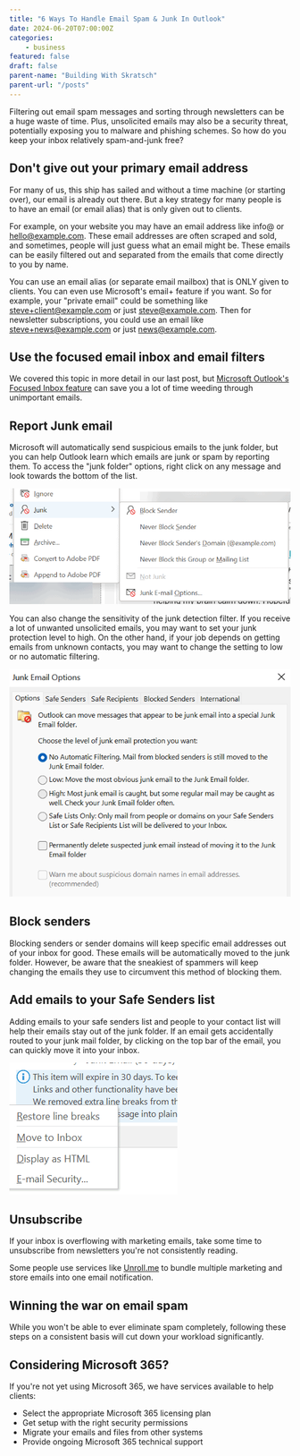 ```yaml
---
title: "6 Ways To Handle Email Spam & Junk In Outlook"
date: 2024-06-20T07:00:00Z
categories:
    - business
featured: false
draft: false
parent-name: "Building With Skratsch"
parent-url: "/posts"
---
```


Filtering out email spam messages and sorting through newsletters can be a huge waste of time. Plus, unsolicited emails may also be a security threat, potentially exposing you to malware and phishing schemes. So how do you keep your inbox relatively spam-and-junk free?

## Don't give out your primary email address

For many of us, this ship has sailed and without a time machine (or starting over), our email is already out there. But a key strategy for many people is to have an email (or email alias) that is only given out to clients.

For example, on your website you may have an email address like info@ or hello@example.com. These email addresses are often scraped and sold, and sometimes, people will just guess what an email might be. These emails can be easily filtered out and separated from the emails that come directly to you by name.

You can use an email alias (or separate email mailbox) that is ONLY given to clients. You can even use Microsoft's email+ feature if you want. So for example, your "private email" could be something like steve+client@example.com or just steve@example.com. Then for newsletter subscriptions, you could use an email like steve+news@example.com or just news@example.com.

## Use the focused email inbox and email filters

We covered this topic in more detail in our last post, but [Microsoft Outlook's Focused Inbox feature](/business/searching-for-emails-in-outlook-9-tips) can save you a lot of time weeding through unimportant emails.

## Report Junk email

Microsoft will automatically send suspicious emails to the junk folder, but you can help Outlook learn which emails are junk or spam by reporting them. To access the "junk folder" options, right click on any message and look towards the bottom of the list.

![email spam](/images/post/blog.webp)

You can also change the sensitivity of the junk detection filter. If you receive a lot of unwanted unsolicited emails, you may want to set your junk protection level to high. On the other hand, if your job depends on getting emails from unknown contacts, you may want to change the setting to low or no automatic filtering.

![email spam](/images/post/blog-2.webp)

## Block senders

Blocking senders or sender domains will keep specific email addresses out of your inbox for good. These emails will be automatically moved to the junk folder. However, be aware that the sneakiest of spammers will keep changing the emails they use to circumvent this method of blocking them.

## Add emails to your Safe Senders list

Adding emails to your safe senders list and people to your contact list will help their emails stay out of the junk folder. If an email gets accidentally routed to your junk mail folder, by clicking on the top bar of the email, you can quickly move it into your inbox.

![email spam](/images/post/blog-3.png)

## Unsubscribe

If your inbox is overflowing with marketing emails, take some time to unsubscribe from newsletters you're not consistently reading.

Some people use services like [Unroll.me](http://unroll.me/) to bundle multiple marketing and store emails into one email notification.

## Winning the war on email spam

While you won't be able to ever eliminate spam completely, following these steps on a consistent basis will cut down your workload significantly.

## Considering Microsoft 365?

If you're not yet using Microsoft 365, we have services available to help clients:

- Select the appropriate Microsoft 365 licensing plan
- Get setup with the right security permissions
- Migrate your emails and files from other systems
- Provide ongoing Microsoft 365 technical support
